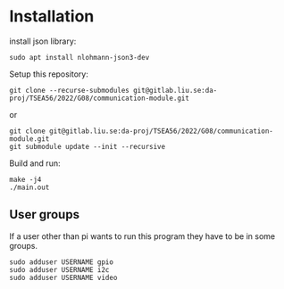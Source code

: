 # Installation
install json library:
```
sudo apt install nlohmann-json3-dev
```

Setup this repository:
```
git clone --recurse-submodules git@gitlab.liu.se:da-proj/TSEA56/2022/G08/communication-module.git
```
or
```
git clone git@gitlab.liu.se:da-proj/TSEA56/2022/G08/communication-module.git
git submodule update --init --recursive
```

Build and run:
```
make -j4
./main.out
```

## User groups
If a user other than pi wants to run this program they have to be in some groups.
```
sudo adduser USERNAME gpio
sudo adduser USERNAME i2c
sudo adduser USERNAME video
```
